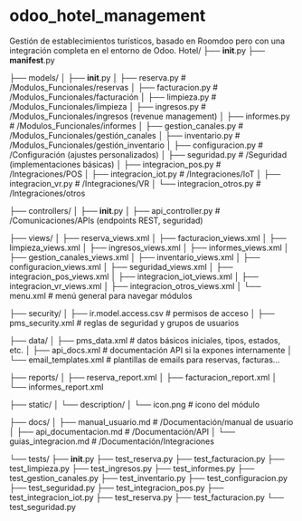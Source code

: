 # odoo_hotel_management
Gestión de establecimientos turísticos, basado en Roomdoo pero con una integración completa en el entorno de Odoo.
Hotel/
├── __init__.py
├── __manifest__.py

├── models/
│   ├── __init__.py
│   ├── reserva.py           # /Modulos_Funcionales/reservas
│   ├── facturacion.py       # /Modulos_Funcionales/facturación
│   ├── limpieza.py          # /Modulos_Funcionales/limpieza
│   ├── ingresos.py          # /Modulos_Funcionales/ingresos (revenue management)
│   ├── informes.py          # /Modulos_Funcionales/informes
│   ├── gestion_canales.py   # /Modulos_Funcionales/gestión_canales
│   ├── inventario.py        # /Modulos_Funcionales/gestión_inventario
│   ├── configuracion.py     # /Configuración (ajustes personalizados)
│   ├── seguridad.py         # /Seguridad (implementaciones básicas)
│   ├── integracion_pos.py   # /Integraciones/POS
│   ├── integracion_iot.py   # /Integraciones/IoT
│   ├── integracion_vr.py    # /Integraciones/VR
│   └── integracion_otros.py # /Integraciones/otros

├── controllers/
│   ├── __init__.py
│   ├── api_controller.py    # /Comunicaciones/APIs (endpoints REST, seguridad)

├── views/
│   ├── reserva_views.xml
│   ├── facturacion_views.xml
│   ├── limpieza_views.xml
│   ├── ingresos_views.xml
│   ├── informes_views.xml
│   ├── gestion_canales_views.xml
│   ├── inventario_views.xml
│   ├── configuracion_views.xml
│   ├── seguridad_views.xml
│   ├── integracion_pos_views.xml
│   ├── integracion_iot_views.xml
│   ├── integracion_vr_views.xml
│   ├── integracion_otros_views.xml
│   └── menu.xml             # menú general para navegar módulos

├── security/
│   ├── ir.model.access.csv  # permisos de acceso
│   ├── pms_security.xml     # reglas de seguridad y grupos de usuarios

├── data/
│   ├── pms_data.xml         # datos básicos iniciales, tipos, estados, etc.
│   ├── api_docs.xml         # documentación API si la expones internamente
│   └── email_templates.xml  # plantillas de emails para reservas, facturas...

├── reports/
│   ├── reserva_report.xml
│   ├── facturacion_report.xml
│   └── informes_report.xml

├── static/
│   └── description/
│       └── icon.png         # icono del módulo

├── docs/
│   ├── manual_usuario.md    # /Documentación/manual de usuario
│   ├── api_documentacion.md # /Documentación/API
│   └── guias_integracion.md # /Documentación/Integraciones

└── tests/
    ├── __init__.py
    ├── test_reserva.py
    ├── test_facturacion.py
    ├── test_limpieza.py
    ├── test_ingresos.py
    ├── test_informes.py
    ├── test_gestion_canales.py
    ├── test_inventario.py
    ├── test_configuracion.py
    ├── test_seguridad.py
    ├── test_integracion_pos.py
    ├── test_integracion_iot.py
    ├── test_reserva.py
    ├── test_facturacion.py
    └── test_seguridad.py



